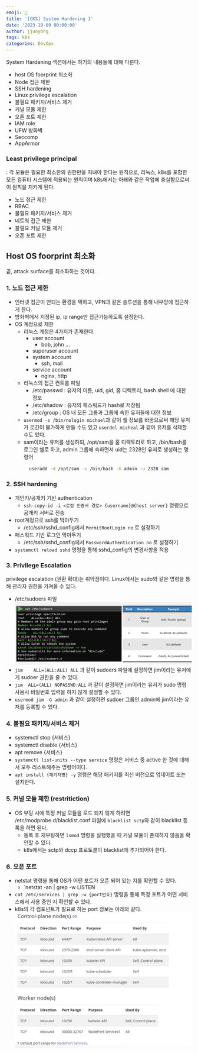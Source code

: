 ```yaml
---
emoji: 🧢
title: '[CKS] System Hardening 1'
date: '2023-10-09 00:00:00'
author: jjunyong
tags: k8s
categories: DevOps
---
```


System Hardening 섹션에서는 하기의 내용들에 대해 다룬다.
- host OS foorprint 최소화
- Node 접근 제한
- SSH hardening
- Linux privilege escalation
- 불필요 패키지/서비스 제거
- 커널 모듈 제한
- 오픈 포트 제한 
- IAM role 
- UFW 방화벽
- Seccomp
- AppArmor

### Least privilege principal
: 각 모듈은 필요한 최소한의 권한만을 지녀야 한다는 원칙으로, 리눅스, k8s를 포함한 모든 컴퓨터 시스템에 적용되는 원칙이며 k8s에서는 아래와 같은 작업에 충실함으로써 이 원칙을 지키게 된다. 
- 노드 접근 제한
- RBAC 
- 불필요 패키지/서비스 제거
- 네트웍 접근 제한
- 불필요 커널 모듈 제거
- 오픈 포트 제한 


## Host OS foorprint 최소화
곧, attack surface를 최소화하는 것이다. 

### 1. 노드 접근 제한
- 인터넷 접근이 안되는 환경을 택하고, VPN과 같은 솔루션을 통해 내부망에 접근하게 한다. 
- 방화벽에서 지정된 ip, ip range만 접근가능하도록 설정한다. 
- OS 계정으로 제한
  - 리눅스 계정은 4가지가 존재한다. 
    - user account
      - bob, john ... 
    - superuser account
    - system account
      - ssh, mail
    - service account
      - nginx, http
  - 리눅스의 접근 컨트롤 파일 
    - /etc/passwd : 유저의 이름, uid, gid, 홈 디렉토리, bash shell 에 대한 정보
    - /etc/shadow : 유저의 패스워드가 hash로 저장됨 
    - /etc/group : OS 내 모든 그룹과 그룹에 속한 유저들에 대한 정보 
  - `usermod -s /bin/nologin michael`과 같이 쉘 정보를 바꿈으로써 해당 유저가 로긴이 불가하게 만들 수도 있고 `userdel micheal` 과 같이 유저를 삭제할 수도 있다. 
  - sam이라는 유저를 생성하되, /opt/sam을 홈 디렉토리로 하고, /bin/bash를 로그인 쉘로 하고, admin 그룹에 속하면서 uid는 2328인 유저로 생성하는 명령어
    ```bash
      useradd -d /opt/sam -s /bin/bash -G admin -u 2328 sam
    ```

### 2. SSH hardening
- 개인키/공개키 기반 authentication
  - `ssh-copy-id -i <로컬 인증서 경로> {username}@{host server}` 명령으로 공개키 서버로 전송
- root계정으로 ssh를 막아두기
  - /etc/ssh/sshd_config에서 `PermitRootLogin no` 로 설정하기 
- 패스워드 기반 로그인 막아두기
  - /etc/ssh/sshd_config에서 `PasswordAuthentication no` 로 설정하기 
- `systemctl reload sshd` 명령을 통해 sshd_config의 변경사항을 적용

### 3. Privilege Escalation
privilege escalation (권환 확대)는 취약점이다. Linux에서는 sudo와 같은 명령을 통해 관리자 권한을 가져올 수 있다.
- /etc/sudoers 파일
![image1](./image1.png)
- `jim    ALL=(ALL:ALL) ALL` 과 같이 sudoers 파일에 설정하면 jim이라는 유저에게 sudoer 권한을 줄 수 있다. 
- `jim  ALL=(ALL) NOPASSWD:ALL` 과 같이 설정하면 jim이라는 유저가 sudo 명령 사용시 비밀번호 입력을 하지 않게 설정할 수 있다. 
- `usermod jim -G admin` 과 같이 설정하면 sudoer 그룹인 admin에 jim이라는 유저를 등록할 수 있다. 

### 4. 불필요 패키지/서비스 제거
- systemctl stop {서비스}
- systemctl disable {서비스}
- apt remove {서비스}
- `systemctl list-units --type service` 명령은 서비스 중 active 한 것에 대해서 모두 리스트해주는 명령어이다. 
- `apt install {패키지명} -y` 명령은 해당 패키지를 최신 버전으로 업데이트 또는 설치한다.

### 5. 커널 모듈 제한 (restritiction)
- OS 부팅 시에 특정 커널 모듈을 로드 되지 않게 하려면 /etc/modprobe.d/blacklist.conf 파일에 `blacklist sctp`와 같이 blacklist 등록을 하면 된다. 
  - 등록 후 재부팅하면 `lsmod` 명령을 실행했을 때 커널 모듈이 존재하지 않음을 확인할 수 있다. 
  - k8s에서는 sctp와 dccp 프로토콜이 blacklist에 추가되어야 한다. 

### 6. 오픈 포트 
- netstat 명령을 통해 OS가 어떤 포트가 오픈 되어 있는 지를 확인할 수 있다. 
  - `netstat -an | grep -w LISTEN
- `cat /etc/services | grep -w {port번호}` 명령을 통해 특정 포트가 어떤 서비스에서 사용 중인 지 확인할 수 있다. 
- k8s의 각 컴포넌트가 필요로 하는 port 정보는 아래와 같다.
  ![image2](./image2.png)